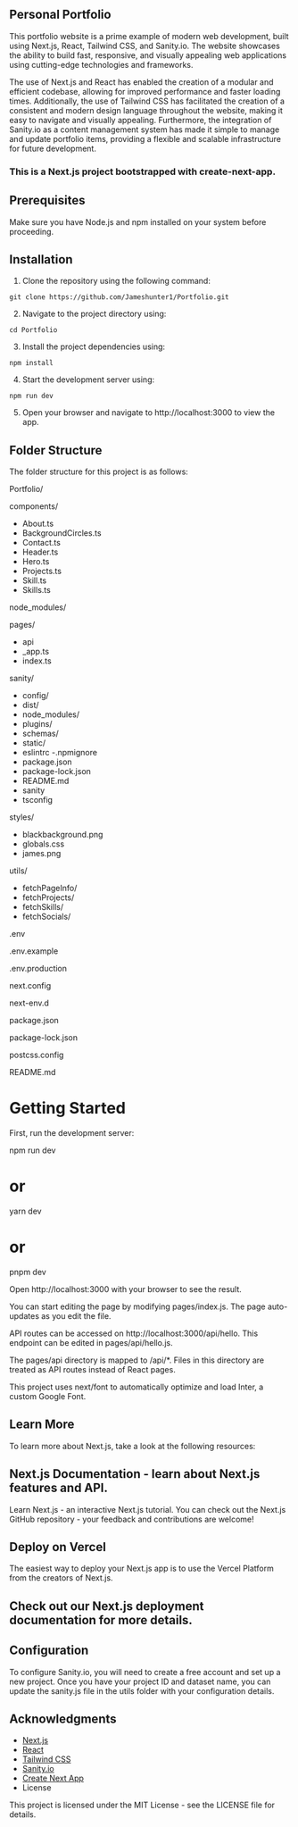 ## Personal Portfolio

This portfolio website is a prime example of modern web development, built using Next.js, React, Tailwind CSS, and Sanity.io. The website showcases the ability to build fast, responsive, and visually appealing web applications using cutting-edge technologies and frameworks.

The use of Next.js and React has enabled the creation of a modular and efficient codebase, allowing for improved performance and faster loading times. Additionally, the use of Tailwind CSS has facilitated the creation of a consistent and modern design language throughout the website, making it easy to navigate and visually appealing. Furthermore, the integration of Sanity.io as a content management system has made it simple to manage and update portfolio items, providing a flexible and scalable infrastructure for future development.

### This is a Next.js project bootstrapped with create-next-app.

## Prerequisites

Make sure you have Node.js and npm installed on your system before proceeding.

## Installation

 1. Clone the repository using the following command:

 `git clone https://github.com/Jameshunter1/Portfolio.git`

 2. Navigate to the project directory using:

 `cd Portfolio`

 3. Install the project dependencies using:

 `npm install`

 4. Start the development server using:

  `npm run dev`

 5. Open your browser and navigate to http://localhost:3000 to view the app.

## Folder Structure

The folder structure for this project is as follows:

Portfolio/

 components/
  - About.ts
  - BackgroundCircles.ts
  - Contact.ts
  - Header.ts
  - Hero.ts
  - Projects.ts
  - Skill.ts
  - Skills.ts

 node_modules/

 pages/
  - api
  - _app.ts
  - index.ts
 
 sanity/
  - config/
  - dist/
  - node_modules/
  - plugins/
  - schemas/
  - static/
  - eslintrc
  -.npmignore
  - package.json
  - package-lock.json
  - README.md
  - sanity
  - tsconfig
 
 styles/
  - blackbackground.png
  - globals.css
  - james.png
 
 utils/
  - fetchPageInfo/
  - fetchProjects/
  - fetchSkills/
  - fetchSocials/
 
 .env

 .env.example

 .env.production

 next.config

 next-env.d

 package.json

 package-lock.json

 postcss.config

 README.md


# Getting Started
First, run the development server:

npm run dev
# or
yarn dev
# or
pnpm dev

Open http://localhost:3000 with your browser to see the result.

You can start editing the page by modifying pages/index.js. The page auto-updates as you edit the file.

API routes can be accessed on http://localhost:3000/api/hello. This endpoint can be edited in pages/api/hello.js.

The pages/api directory is mapped to /api/*. Files in this directory are treated as API routes instead of React pages.

This project uses next/font to automatically optimize and load Inter, a custom Google Font.

## Learn More
To learn more about Next.js, take a look at the following resources:

## Next.js Documentation - learn about Next.js features and API.
Learn Next.js - an interactive Next.js tutorial.
You can check out the Next.js GitHub repository - your feedback and contributions are welcome!

## Deploy on Vercel
The easiest way to deploy your Next.js app is to use the Vercel Platform from the creators of Next.js.

## Check out our Next.js deployment documentation for more details.

## Configuration

To configure Sanity.io, you will need to create a free account and set up a new project. Once you have your project ID and dataset name, you can update the sanity.js file in the utils folder with your configuration details.

## Acknowledgments

- [Next.js](https://nextjs.org/)
- [React](https://reactjs.org/)
- [Tailwind CSS](https://tailwindcss.com/)
- [Sanity.io](https://www.sanity.io/)
- [Create Next App](https://nextjs.org/docs/api-reference/create-next-app)
- License

This project is licensed under the MIT License - see the LICENSE file for details.
